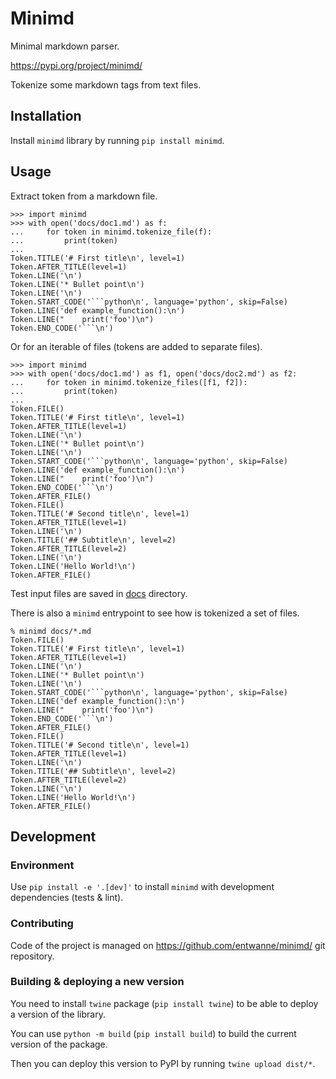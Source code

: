Minimd
======

Minimal markdown parser.

https://pypi.org/project/minimd/

Tokenize some markdown tags from text files.

## Installation

Install `minimd` library by running `pip install minimd`.

## Usage

Extract token from a markdown file.

```pycon
>>> import minimd
>>> with open('docs/doc1.md') as f:
...     for token in minimd.tokenize_file(f):
...         print(token)
... 
Token.TITLE('# First title\n', level=1)
Token.AFTER_TITLE(level=1)
Token.LINE('\n')
Token.LINE('* Bullet point\n')
Token.LINE('\n')
Token.START_CODE('```python\n', language='python', skip=False)
Token.LINE('def example_function():\n')
Token.LINE("    print('foo')\n")
Token.END_CODE('```\n')
```

Or for an iterable of files (tokens are added to separate files).

```pycon
>>> import minimd
>>> with open('docs/doc1.md') as f1, open('docs/doc2.md') as f2:
...     for token in minimd.tokenize_files([f1, f2]):
...         print(token)
... 
Token.FILE()
Token.TITLE('# First title\n', level=1)
Token.AFTER_TITLE(level=1)
Token.LINE('\n')
Token.LINE('* Bullet point\n')
Token.LINE('\n')
Token.START_CODE('```python\n', language='python', skip=False)
Token.LINE('def example_function():\n')
Token.LINE("    print('foo')\n")
Token.END_CODE('```\n')
Token.AFTER_FILE()
Token.FILE()
Token.TITLE('# Second title\n', level=1)
Token.AFTER_TITLE(level=1)
Token.LINE('\n')
Token.TITLE('## Subtitle\n', level=2)
Token.AFTER_TITLE(level=2)
Token.LINE('\n')
Token.LINE('Hello World!\n')
Token.AFTER_FILE()
```

Test input files are saved in [docs](https://github.com/entwanne/minimd/tree/master/docs/) directory.

There is also a `minimd` entrypoint to see how is tokenized a set of files.

```shell
% minimd docs/*.md
Token.FILE()
Token.TITLE('# First title\n', level=1)
Token.AFTER_TITLE(level=1)
Token.LINE('\n')
Token.LINE('* Bullet point\n')
Token.LINE('\n')
Token.START_CODE('```python\n', language='python', skip=False)
Token.LINE('def example_function():\n')
Token.LINE("    print('foo')\n")
Token.END_CODE('```\n')
Token.AFTER_FILE()
Token.FILE()
Token.TITLE('# Second title\n', level=1)
Token.AFTER_TITLE(level=1)
Token.LINE('\n')
Token.TITLE('## Subtitle\n', level=2)
Token.AFTER_TITLE(level=2)
Token.LINE('\n')
Token.LINE('Hello World!\n')
Token.AFTER_FILE()
```

## Development

### Environment

Use `pip install -e '.[dev]'` to install `minimd` with development dependencies (tests & lint).

### Contributing

Code of the project is managed on <https://github.com/entwanne/minimd/> git repository.

### Building & deploying a new version

You need to install `twine` package (`pip install twine`) to be able to deploy a version of the library.

You can use `python -m build` (`pip install build`) to build the current version of the package.

Then you can deploy this version to PyPI by running `twine upload dist/*`.
